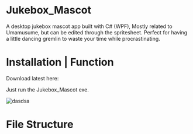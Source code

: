 # Jukebox_Mascot
A desktop jukebox mascot app built with C# (WPF), Mostly related to Umamusume, but can be edited through the spritesheet.
Perfect for having a little dancing gremlin to waste your time while procrastinating.

# Installation | Function
Download latest here:

Just run the Jukebox_Mascot exe.


![dasdsa](https://github.com/user-attachments/assets/769d2fc3-6b90-4dfe-a767-3fd6c33513d9)

# File Structure
